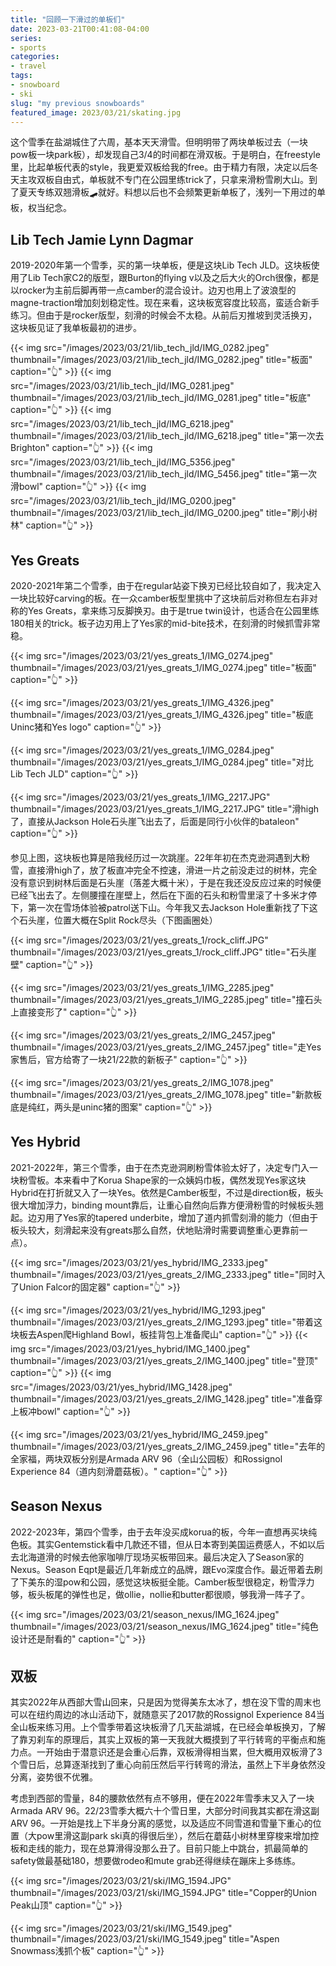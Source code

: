 ```yaml
---
title: "回顾一下滑过的单板们"
date: 2023-03-21T00:41:08-04:00
series:
- sports
categories:
- travel
tags:
- snowboard
- ski
slug: "my previous snowboards"
featured_image: 2023/03/21/skating.jpg
---
```


这个雪季在盐湖城住了六周，基本天天滑雪。但明明带了两块单板过去（一块pow板一块park板），却发现自己3/4的时间都在滑双板。于是明白，在freestyle里，比起单板代表的style，我更爱双板给我的free。由于精力有限，决定以后冬天主攻双板自由式，单板就不专门在公园里练trick了，只拿来滑粉雪刷大山。到了夏天专练双翘滑板🛹就好。料想以后也不会频繁更新单板了，浅列一下用过的单板，权当纪念。

## Lib Tech Jamie Lynn Dagmar

2019-2020年第一个雪季，买的第一块单板，便是这块Lib Tech JLD。这块板使用了Lib Tech家C2的版型，跟Burton的flying v以及之后大火的Orch很像，都是以rocker为主前后脚再带一点camber的混合设计。边刃也用上了波浪型的magne-traction增加刻划稳定性。现在来看，这块板宽容度比较高，蛮适合新手练习。但由于是rocker版型，刻滑的时候会不太稳。从前后刃推坡到灵活换刃，这块板见证了我单板最初的进步。

{{< img src="/images/2023/03/21/lib_tech_jld/IMG_0282.jpeg" thumbnail="/images/2023/03/21/lib_tech_jld/IMG_0282.jpeg" title="板面" caption="👆" >}}
{{< img src="/images/2023/03/21/lib_tech_jld/IMG_0281.jpeg" thumbnail="/images/2023/03/21/lib_tech_jld/IMG_0281.jpeg" title="板底" caption="👆" >}}
{{< img src="/images/2023/03/21/lib_tech_jld/IMG_6218.jpeg" thumbnail="/images/2023/03/21/lib_tech_jld/IMG_6218.jpeg" title="第一次去Brighton" caption="👆" >}}
{{< img src="/images/2023/03/21/lib_tech_jld/IMG_5356.jpeg" thumbnail="/images/2023/03/21/lib_tech_jld/IMG_5456.jpeg" title="第一次滑bowl" caption="👆" >}}
{{< img src="/images/2023/03/21/lib_tech_jld/IMG_0200.jpeg" thumbnail="/images/2023/03/21/lib_tech_jld/IMG_0200.jpeg" title="刷小树林" caption="👆" >}}

## Yes Greats

2020-2021年第二个雪季，由于在regular站姿下换刃已经比较自如了，我决定入一块比较好carving的板。在一众camber板型里挑中了这块前后对称但左右非对称的Yes Greats，拿来练习反脚换刃。由于是true twin设计，也适合在公园里练180相关的trick。板子边刃用上了Yes家的mid-bite技术，在刻滑的时候抓雪非常稳。

{{< img src="/images/2023/03/21/yes_greats_1/IMG_0274.jpeg" thumbnail="/images/2023/03/21/yes_greats_1/IMG_0274.jpeg" title="板面" caption="👆" >}}

{{< img src="/images/2023/03/21/yes_greats_1/IMG_4326.jpeg" thumbnail="/images/2023/03/21/yes_greats_1/IMG_4326.jpeg" title="板底Uninc猪和Yes logo" caption="👆" >}}

{{< img src="/images/2023/03/21/yes_greats_1/IMG_0284.jpeg" thumbnail="/images/2023/03/21/yes_greats_1/IMG_0284.jpeg" title="对比Lib Tech JLD" caption="👆" >}}

{{< img src="/images/2023/03/21/yes_greats_1/IMG_2217.JPG" thumbnail="/images/2023/03/21/yes_greats_1/IMG_2217.JPG" title="滑high了，直接从Jackson Hole石头崖飞出去了，后面是同行小伙伴的bataleon" caption="👆" >}}

参见上图，这块板也算是陪我经历过一次跳崖。22年年初在杰克逊洞遇到大粉雪，直接滑high了，放了板直冲完全不控速，滑进一片之前没走过的树林，完全没有意识到树林后面是石头崖（落差大概十米），于是在我还没反应过来的时候便已经飞出去了。左侧腰撞在崖壁上，然后在下面的石头和粉雪里滚了十多米才停下，第一次在雪场体验被patrol送下山。今年我又去Jackson Hole重新找了下这个石头崖，位置大概在Split Rock尽头（下图画圈处）

{{< img src="/images/2023/03/21/yes_greats_1/rock_cliff.JPG" thumbnail="/images/2023/03/21/yes_greats_1/rock_cliff.JPG" title="石头崖壁" caption="👆" >}}

{{< img src="/images/2023/03/21/yes_greats_1/IMG_2285.jpeg" thumbnail="/images/2023/03/21/yes_greats_1/IMG_2285.jpeg" title="撞石头上直接变形了" caption="👆" >}}

{{< img src="/images/2023/03/21/yes_greats_2/IMG_2457.jpeg" thumbnail="/images/2023/03/21/yes_greats_2/IMG_2457.jpeg" title="走Yes家售后，官方给寄了一块21/22款的新板子" caption="👆" >}}

{{< img src="/images/2023/03/21/yes_greats_2/IMG_1078.jpeg" thumbnail="/images/2023/03/21/yes_greats_2/IMG_1078.jpeg" title="新款板底是纯红，两头是uninc猪的图案" caption="👆" >}}

## Yes Hybrid

2021-2022年，第三个雪季，由于在杰克逊洞刷粉雪体验太好了，决定专门入一块粉雪板。本来看中了Korua Shape家的一众姨妈巾板，偶然发现Yes家这块Hybrid在打折就又入了一块Yes。依然是Camber板型，不过是direction板，板头很大增加浮力，binding mount靠后，让重心自然向后靠方便滑粉雪的时候板头翘起。边刃用了Yes家的tapered underbite，增加了道内抓雪刻滑的能力（但由于板头较大，刻滑起来没有greats那么自然，伏地贴滑时需要调整重心更靠前一点）。


{{< img src="/images/2023/03/21/yes_hybrid/IMG_2333.jpeg" thumbnail="/images/2023/03/21/yes_greats_2/IMG_2333.jpeg" title="同时入了Union Falcor的固定器" caption="👆" >}}

{{< img src="/images/2023/03/21/yes_hybrid/IMG_1293.jpeg" thumbnail="/images/2023/03/21/yes_greats_2/IMG_1293.jpeg" title="带着这块板去Aspen爬Highland Bowl，板挂背包上准备爬山" caption="👆" >}}
{{< img src="/images/2023/03/21/yes_hybrid/IMG_1400.jpeg" thumbnail="/images/2023/03/21/yes_greats_2/IMG_1400.jpeg" title="登顶" caption="👆" >}}
{{< img src="/images/2023/03/21/yes_hybrid/IMG_1428.jpeg" thumbnail="/images/2023/03/21/yes_greats_2/IMG_1428.jpeg" title="准备穿上板冲bowl" caption="👆" >}}

{{< img src="/images/2023/03/21/yes_hybrid/IMG_2459.jpeg" thumbnail="/images/2023/03/21/yes_greats_2/IMG_2459.jpeg" title="去年的全家福，两块双板分别是Armada ARV 96（全山公园板）和Rossignol Experience 84（道内刻滑蘑菇板）。" caption="👆" >}}

## Season Nexus

2022-2023年，第四个雪季，由于去年没买成korua的板，今年一直想再买块纯色板。其实Gentemstick看中几款还不错，但从日本寄到美国运费感人，不如以后去北海道滑的时候去他家咖啡厅现场买板带回来。最后决定入了Season家的Nexus。Season Eqpt是最近几年新成立的品牌，跟Evo深度合作。最近带着去刷了下美东的湿pow和公园，感觉这块板挺全能。Camber板型很稳定，粉雪浮力够，板头板尾的弹性也足，做ollie，nollie和butter都很顺，够我滑一阵子了。

{{< img src="/images/2023/03/21/season_nexus/IMG_1624.jpeg" thumbnail="/images/2023/03/21/season_nexus/IMG_1624.jpeg" title="纯色设计还是耐看的" caption="👆" >}}

## 双板

其实2022年从西部大雪山回来，只是因为觉得美东太冰了，想在没下雪的周末也可以在纽约周边的冰山活动下，就随意买了2017款的Rossignol Experience 84当全山板来练习用。上个雪季带着这块板滑了几天盐湖城，在已经会单板换刃，了解了靠刃刹车的原理后，其实上双板的第一天我就大概摸到了平行转弯的平衡点和施力点。一开始由于潜意识还是会重心后靠，双板滑得相当累，但大概用双板滑了3个雪日后，总算逐渐找到了重心向前压然后平行转弯的滑法，虽然上下半身依然没分离，姿势很不优雅。

考虑到西部的雪量，84的腰款依然有点不够用，便在2022年雪季末又入了一块Armada ARV 96。22/23雪季大概六十个雪日里，大部分时间我其实都在滑这副ARV 96。一开始是找上下半身分离的感觉，以及适应不同雪道和雪量下重心的位置（大pow里滑这副park ski真的得很后坐），然后在蘑菇小树林里穿梭来增加控板和走线的能力，现在总算滑得没那么丑了。目前只能上中跳台，抓最简单的safety做最基础180，想要做rodeo和mute grab还得继续在蹦床上多练练。

{{< img src="/images/2023/03/21/ski/IMG_1594.JPG" thumbnail="/images/2023/03/21/ski/IMG_1594.JPG" title="Copper的Union Peak山顶" caption="👆" >}}

{{< img src="/images/2023/03/21/ski/IMG_1549.jpeg" thumbnail="/images/2023/03/21/ski/IMG_1549.jpeg" title="Aspen Snowmass浅抓个板" caption="👆" >}}

